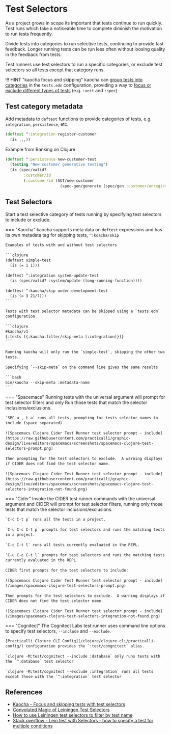 # Test Selectors

As a project grows in scope its important that tests continue to run quickly.  Test runs which take a noticeable time to complete diminish the motivation to run tests frequently.

Divide tests into categories to run selective tests, continuing to provide fast feedback.  Longer running tests can be run less often without loosing quality in the feedback from tests.

Test runners use test selectors to run a specific categories, or exclude test selectors so all tests except that category runs.

!!! HINT "kaocha focus and skipping"
    kaocha can [group tests into categories](https://cljdoc.org/d/lambdaisland/kaocha/1.0.700/doc/3-configuration#test-suites) in the `tests.edn` configuration, providing a way to [focus or exclude different types of tests](https://cljdoc.org/d/lambdaisland/kaocha/CURRENT/doc/6-focusing-and-skipping) (e.g. `:unit` and `:spec`)


## Test category metadata

Add metadata to `deftest` functions to provide categories of tests, e.g. `integration`, `persistence`, etc.

```clojure
(deftest ^:integration register-customer
  (is ,,,))
```

Example from Banking on Clojure

```clojure
(deftest ^:persistence new-customer-test
  (testing "New customer generative testing")
  (is (spec/valid?
        :customer/id
        (:customer/id (SUT/new-customer
                        (spec-gen/generate (spec/gen :customer/unregistered)))))))
```


## Test Selectors

Start a test selective category of tests running by specifying test selectors to include or exclude.


=== "Kaocha"
    kaocha supports meta data on `deftest` expressions and has its own metadata tag for skipping tests, `^:koacha/skip`

    Examples of tests with and without test selectors

    ```clojure
    (deftest simple-test
      (is (= 1 1)))

    (deftest ^:integration system-update-test
      (is (spec/valid? :system/update (long-running-function))))

    (deftest ^:kaocha/skip under-development-test
      (is (= 3 21/7)))
    ```

    Tests with test selector metadata can be skipped using a `tests.edn` configuration

    ```clojure
    #kaocha/v1
    {:tests [{:kaocha.filter/skip-meta [:integration]}]}
    ```

    Running kaocha will only run the `simple-test`, skipping the other two tests.

    Specifying `--skip-meta` on the command line gives the same results

    ```bash
    bin/kaocha --skip-meta :metadata-name
    ```


=== "Spacemacs"
    Running tests with the universal argument will prompt for test selector filters and only Run those tests that match the selector inclusions/exclusions.

    `SPC u , t a` runs all tests, prompting for tests selector names to include (space separated)

    ![Spacemacs Clojure Cider Test Runner test selector prompt - include](https://raw.githubusercontent.com/practicalli/graphic-design/live/editors/spacemacs/screenshots/spacemacs-clojure-test-selectors-prompt.png)

    Then prompting for the test selectors to exclude.  A warning displays if CIDER does not find the test selector name.

    ![Spacemacs Clojure Cider Test Runner test selector prompt - include](https://raw.githubusercontent.com/practicalli/graphic-design/live/editors/spacemacs/screenshots/spacemacs-clojure-test-selectors-integration-not-found.png)


=== "Cider"
    Invoke the CIDER test runner commands with the universal argument and CIDER will prompt for test selector filters, running only those tests that match the selector inclusions/exclusions.

    `C-c C-t p` runs all the tests in a project.

    `C-u C-c C-t p` prompts for test selectors and runs the matching tests in a project.

    `C-c C-t l` runs all tests currently evaluated in the REPL.

    `C-u C-c C-t l` prompts for test selectors and runs the matching tests currently evaluated in the REPL.

    CIDER first prompts for the test selectors to include:

    ![Spacemacs Clojure Cider Test Runner test selector prompt - include](/images/spacemacs-clojure-test-selectors-prompt.png)

    Then prompts for the test selectors to exclude.  A warning displays if CIDER does not find the test selector name.

    ![Spacemacs Clojure Cider Test Runner test selector prompt - include](/images/spacemacs-clojure-test-selectors-integration-not-found.png)


=== "Cognitect"
    The Cognitect Labs test runner uses command line options to specify test selectors, `--include` and `--exclude`.

    [Practicalli Clojure CLI Config](/clojure/clojure-cli/practicalli-config/) configuration provides the `:test/congnitect` alias.

    `clojure -M:test/cognitect --include :database` only runs tests with the `^:database` test selector

    `clojure -M:test/cognitect --exclude :integration` runs all tests except those with the `^:integration` test selector



## References

* [Kaocha - Focus and skipping tests with test selectors](https://cljdoc.org/d/lambdaisland/kaocha/1.0.700/doc/6-focusing-and-skipping)
* [Convoluted Magic of Leiningen Test Selectors](https://medium.com/helpshift-engineering/the-convoluted-magic-of-leiningen-test-selectors-2eb6c452dfcf)
* [How to use Leiningen test selectors to filter by test name](https://jakemccrary.com/blog/2019/01/28/how-to-use-leiningen-test-selectors-to-filter-by-test-name/)
* [Stack overflow - Lein test with Selectors - how to specify a test for multiple conditions](https://stackoverflow.com/questions/53839076/lein-test-with-selectors-how-to-specify-a-test-for-multiple-conditions)
